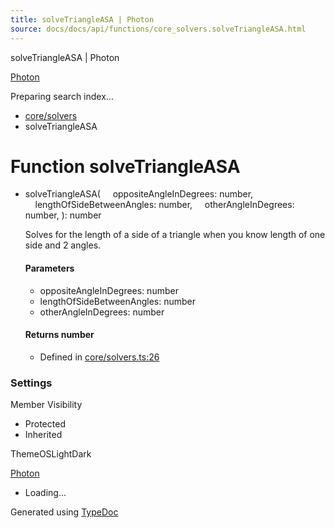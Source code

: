 ```yaml
---
title: solveTriangleASA | Photon
source: docs/docs/api/functions/core_solvers.solveTriangleASA.html
---
```


solveTriangleASA | Photon

[Photon](../index.md)




Preparing search index...

* [core/solvers](../modules/core_solvers.md)
* solveTriangleASA

# Function solveTriangleASA

* solveTriangleASA(
      oppositeAngleInDegrees: number,
      lengthOfSideBetweenAngles: number,
      otherAngleInDegrees: number,
  ): number

  Solves for the length of a side of a triangle when you know length of one side and 2 angles.

  #### Parameters

  + oppositeAngleInDegrees: number
  + lengthOfSideBetweenAngles: number
  + otherAngleInDegrees: number

  #### Returns number

  + Defined in [core/solvers.ts:26](https://github.com/mwhite454/photon/blob/main/packages/photon/src/core/solvers.ts#L26)

### Settings

Member Visibility

* Protected
* Inherited

ThemeOSLightDark

[Photon](../index.md)

* Loading...

Generated using [TypeDoc](https://typedoc.org/)
